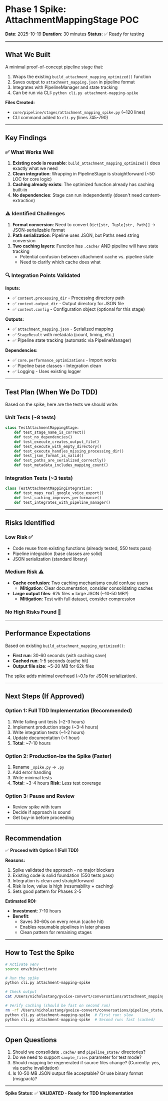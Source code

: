 # Phase 1 Spike: AttachmentMappingStage POC

**Date**: 2025-10-19
**Duration**: 30 minutes
**Status**: ✅ Ready for testing

---

## What We Built

A minimal proof-of-concept pipeline stage that:
1. Wraps the existing `build_attachment_mapping_optimized()` function
2. Saves output to `attachment_mapping.json` in pipeline format
3. Integrates with PipelineManager and state tracking
4. Can be run via CLI: `python cli.py attachment-mapping-spike`

**Files Created:**
- `core/pipeline/stages/attachment_mapping_spike.py` (~120 lines)
- CLI command added to `cli.py` (lines 745-790)

---

## Key Findings

### ✅ What Works Well

1. **Existing code is reusable**: `build_attachment_mapping_optimized()` does exactly what we need
2. **Clean integration**: Wrapping in PipelineStage is straightforward (~50 LOC for core logic)
3. **Caching already exists**: The optimized function already has caching built-in
4. **No dependencies**: Stage can run independently (doesn't need content-extraction)

### ⚠️ Identified Challenges

1. **Format conversion**: Need to convert `Dict[str, Tuple[str, Path]]` → JSON-serializable format
2. **Path serialization**: Pipeline uses JSON, but Paths need string conversion
3. **Two caching layers**: Function has `.cache/` AND pipeline will have state tracking
   - Potential confusion between attachment cache vs. pipeline state
   - Need to clarify which cache does what

### 🔍 Integration Points Validated

**Inputs:**
- ✅ `context.processing_dir` - Processing directory path
- ✅ `context.output_dir` - Output directory for JSON file
- ✅ `context.config` - Configuration object (optional for this stage)

**Outputs:**
- ✅ `attachment_mapping.json` - Serialized mapping
- ✅ `StageResult` with metadata (count, timing, etc.)
- ✅ Pipeline state tracking (automatic via PipelineManager)

**Dependencies:**
- ✅ `core.performance_optimizations` - Import works
- ✅ Pipeline base classes - Integration clean
- ✅ Logging - Uses existing logger

---

## Test Plan (When We Do TDD)

Based on the spike, here are the tests we should write:

### Unit Tests (~8 tests)

```python
class TestAttachmentMappingStage:
    def test_stage_name_is_correct()
    def test_no_dependencies()
    def test_execute_creates_output_file()
    def test_execute_with_empty_directory()
    def test_execute_handles_missing_processing_dir()
    def test_json_format_is_valid()
    def test_paths_are_serialized_correctly()
    def test_metadata_includes_mapping_count()
```

### Integration Tests (~3 tests)

```python
class TestAttachmentMappingIntegration:
    def test_maps_real_google_voice_export()
    def test_caching_improves_performance()
    def test_integrates_with_pipeline_manager()
```

---

## Risks Identified

### Low Risk ✅
- Code reuse from existing functions (already tested, 550 tests pass)
- Pipeline integration (base classes are solid)
- JSON serialization (standard library)

### Medium Risk ⚠️
- **Cache confusion**: Two caching mechanisms could confuse users
  - **Mitigation**: Clear documentation, consider consolidating caches
- **Large output files**: 62k files = large JSON (~10-50 MB?)
  - **Mitigation**: Test with full dataset, consider compression

### No High Risks Found 🎉

---

## Performance Expectations

Based on existing `build_attachment_mapping_optimized()`:
- **First run**: 30-60 seconds (with caching save)
- **Cached run**: 1-5 seconds (cache hit)
- **Output file size**: ~5-20 MB for 62k files

The spike adds minimal overhead (~0.1s for JSON serialization).

---

## Next Steps (If Approved)

### Option 1: Full TDD Implementation (Recommended)
1. Write failing unit tests (~2-3 hours)
2. Implement production stage (~3-4 hours)
3. Write integration tests (~1-2 hours)
4. Update documentation (~1 hour)
5. **Total**: ~7-10 hours

### Option 2: Production-ize the Spike (Faster)
1. Rename `_spike.py` → `.py`
2. Add error handling
3. Write minimal tests
4. **Total**: ~3-4 hours
**Risk**: Less test coverage

### Option 3: Pause and Review
- Review spike with team
- Decide if approach is sound
- Get buy-in before proceeding

---

## Recommendation

✅ **Proceed with Option 1 (Full TDD)**

**Reasons:**
1. Spike validated the approach - no major blockers
2. Existing code is solid foundation (550 tests pass)
3. Integration is clean and straightforward
4. Risk is low, value is high (resumability + caching)
5. Sets good pattern for Phases 2-5

**Estimated ROI:**
- **Investment**: 7-10 hours
- **Benefit**:
  - Saves 30-60s on every rerun (cache hit)
  - Enables resumable pipelines in later phases
  - Clean pattern for remaining stages

---

## How to Test the Spike

```bash
# Activate venv
source env/bin/activate

# Run the spike
python cli.py attachment-mapping-spike

# Check output
cat /Users/nicholastang/gvoice-convert/conversations/attachment_mapping.json | head -50

# Verify caching (should be fast on second run)
rm -rf /Users/nicholastang/gvoice-convert/conversations/pipeline_state/
python cli.py attachment-mapping-spike  # First run: slow
python cli.py attachment-mapping-spike  # Second run: fast (cached)
```

---

## Open Questions

1. Should we consolidate `.cache/` and `pipeline_state/` directories?
2. Do we need to support `sample_files` parameter for test mode?
3. Should mapping be regenerated if source files change? (Currently: yes, via cache invalidation)
4. Is 10-50 MB JSON output file acceptable? Or use binary format (msgpack)?

---

**Spike Status**: ✅ **VALIDATED - Ready for TDD Implementation**
